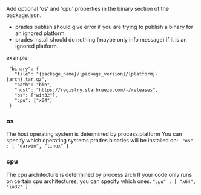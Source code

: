  Add optional 'os' and 'cpu' properties in the binary section of the package.json.

*  prades publish should give error if you are trying to publish a binary for an ignored platform.
*  prades install should do nothing (maybe only info message) if it is an ignored platform.

example:
```
 "binary": {
   "file": "{package_name}/{package_version}/{platform}-{arch}.tar.gz",
   "path": "bin",
   "host": "https://registry.starbreeze.com/-/releases",
   "os": ["win32"],
   "cpu": ["x64"]
 }
```
###  os
 The host operating system is determined by process.platform
 You can specify which operating systems prades binaries will be installed on:
``` "os" : [ "darwin", "linux" ]```

### cpu
 The cpu architecture is determined by process.arch
 If your code only runs on certain cpu architectures, you can specify which ones.
 ```"cpu" : [ "x64", "ia32" ]```
 